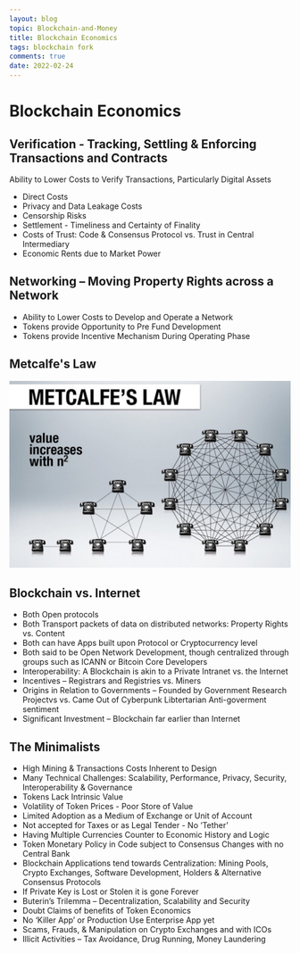 ```yaml
---
layout: blog
topic: Blockchain-and-Money
title: Blockchain Economics
tags: blockchain fork
comments: true
date: 2022-02-24
---
```


# Blockchain Economics

## Verification - Tracking, Settling & Enforcing Transactions and Contracts

Ability to Lower Costs to Verify Transactions, Particularly Digital Assets
- Direct Costs
- Privacy and Data Leakage Costs
- Censorship Risks
- Settlement - Timeliness and Certainty of Finality
- Costs of Trust: Code & Consensus Protocol vs. Trust in Central Intermediary
- Economic Rents due to Market Power 

## Networking – Moving Property Rights across a Network
- Ability to Lower Costs to Develop and Operate a Network
- Tokens provide Opportunity to Pre Fund Development
- Tokens provide Incentive Mechanism During Operating Phase

## Metcalfe's Law
![metcalfe](/assets/metcalfe.jpeg)

## Blockchain vs. Internet 
- Both Open protocols
- Both Transport packets of data on distributed networks: Property Rights vs. Content
- Both can have Apps built upon Protocol or Cryptocurrency level
- Both said to be Open Network Development, though centralized through groups such as ICANN or Bitcoin Core Developers
- Interoperability: A Blockchain is akin to a Private Intranet vs. the Internet
- Incentives – Registrars and Registries vs. Miners
- Origins in Relation to Governments – Founded by Government Research Projectvs vs. Came Out of Cyberpunk Libtertarian Anti-goverment sentiment
- Significant Investment – Blockchain far earlier than Internet

## The Minimalists
- High Mining & Transactions Costs Inherent to Design
- Many Technical Challenges: Scalability, Performance, Privacy, Security, Interoperability & Governance
- Tokens Lack Intrinsic Value
- Volatility of Token Prices - Poor Store of Value
- Limited Adoption as a Medium of Exchange or Unit of Account
- Not accepted for Taxes or as Legal Tender - No ‘Tether’
- Having Multiple Currencies Counter to Economic History and Logic
- Token Monetary Policy in Code subject to Consensus Changes with no Central Bank 
- Blockchain Applications tend towards Centralization: Mining Pools, Crypto Exchanges, Software Development, Holders & Alternative Consensus Protocols
- If Private Key is Lost or Stolen it is gone Forever
- Buterin’s Trilemma – Decentralization, Scalability and Security
- Doubt Claims of benefits of Token Economics
- No ‘Killer App’ or Production Use Enterprise App yet
- Scams, Frauds, & Manipulation on Crypto Exchanges and with ICOs
- Illicit Activities – Tax Avoidance, Drug Running, Money Laundering 

